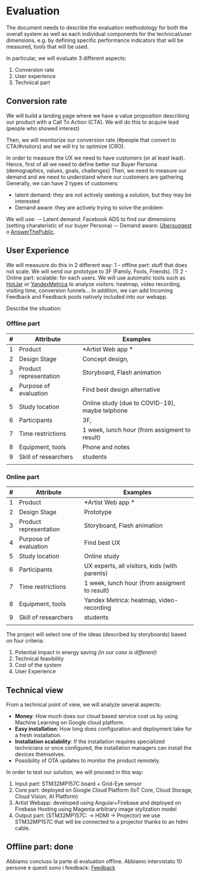 # Evaluation
The document needs to describe the evaluation methodology for both the overall system as well as each individual components for the technical/user dimensions, e.g. by defining specific performance indicators that will be measured, tools that will be used.

In particular, we will evaluate 3 different aspects: 
1. Conversion rate
2. User experience
3. Technical part

## Conversion rate
We will build a landing page where we have a value proposition describing our product  with a Call To Action (CTA).
We will do this to acquire lead (people who showed interest)

Then, we will monitorize our conversion rate (#people that convert to CTA/#visitors) and we will try to optimize (CRO).

In order to measure the UX we need to have customers (or at least lead).
Hence, first of all we need to define better our Buyer Persona (demographics, values, goals, challenges)
Then, we need to measure our demand and we need to understand where our customers are gathering.
Generally, we can have 2 types of customers:
- latent demand: they are not actively seeking a solution, but they may be interested
- Demand aware: they are actively trying to solve the problem

We will use:
--  Latent demand: Facebook ADS to find our dimensions (setting charateristic of our buyer Persona)
--  Demand aware: [Ubersuggest](https://neilpatel.com/ubersuggest/) o [AnswerThePublic](https://answerthepublic.com/). 


## User Experience
We will measusre do this in 2 different way:
1 - offline part: stuff that does not scale. We will send our prototype to 3F (Family, Fools, Friends). (1)
2 - Online part: scalable: for each users. We will use automatic tools such as [HotJar](https://www.hotjar.com/) or [YandexMetrica](https://metrica.yandex.com/about) to analyze
visitors: heatmap, video recording, visiting time, conversion funnels...
In addition, we can add Incoming Feedback and Feedback pools natively included into our webapp.


Describe the situation:
### Offline part
| #    | Attribute              | Examples                                                |
| ---- | ---------------------- | ------------------------------------------------------- |
| 1    | Product                | *Artist Web app *                                                |
| 2    | Design Stage           | Concept design,                 |
| 3    | Product representation | Storyboard, Flash animation                             |
| 4    | Purpose of evaluation  | Find best design alternative                            |
| 5    | Study location         | Online study (due to COVID-19), maybe telphone          |
| 6    | Participants           | 3F,            |
| 7    | Time restrictions      | 1 week, lunch hour (from assigment to result) |
| 8    | Equipment, tools       | Phone and notes            |
| 9    | Skill of researchers   | students                  |
|      |                        |                                                         |


### Online part
| #    | Attribute              | Examples                                                |
| ---- | ---------------------- | ------------------------------------------------------- |
| 1    | Product                | *Artist Web app *                                                |
| 2    | Design Stage           | Prototype                 |
| 3    | Product representation | Storyboard, Flash animation                             |
| 4    | Purpose of evaluation  | Find best UX                            |
| 5    | Study location         | Online study        |
| 6    | Participants           | UX experts, all visitors, kids (with parents)           |
| 7    | Time restrictions      | 1 week, lunch hour (from assigment to result) |
| 8    | Equipment, tools       | Yandex Metrica: heatmap, video-recording            |
| 9    | Skill of researchers   | students                  |
|      |                        |                                                         |


The project will select one of the ideas (described by storyboards) based on four criteria:

1. Potential impact in energy saving *(in our case is different)*
2. Technical feasibility
3. Cost of the system
4. User Experience

## Technical view
From a technical point of view, we will analyze several aspects:
- **Money**: How much does our cloud based service cost us by using Machine Learning on Google cloud platform.
- **Easy installation**: How long does configuration and deployment take for a fresh installation.
- **Installation scalability**: If the installation requires specialized technicians or once configured, the installation managers can install the devices themselves.
- Possibility of OTA updates to monitor the product remotely.

In order to test our solution, we will proceed in this way:
1. Input part: STM32MP157C board + Grid-Eye sensor
2. Core part: deployed on Google Cloud Platform (IoT Core, Cloud Storage, Cloud Vision, AI Platform)
3. Artist Webapp: developed using Angular+Firebase and deployed on Firebase Hosting using Magenta   arbitrary image stylization model
4. Output part: (STM32MP157C: -> HDMI -> Projector) we use STM32MP157C that will be connected to a projector thanks to an hdmi cable.

## Offline part: done

Abbiamo concluso la parte di evaluation offline. 
Abbiamo intervistato 10 persone e questi sono i feedback:
[Feedback](users_opinion.md)


